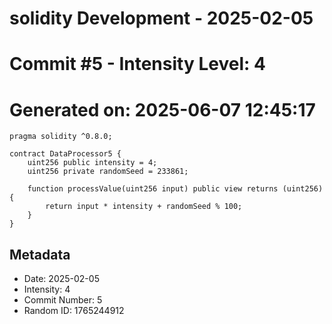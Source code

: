 ﻿# solidity Development - 2025-02-05
# Commit #5 - Intensity Level: 4
# Generated on: 2025-06-07 12:45:17
```solidity
pragma solidity ^0.8.0;

contract DataProcessor5 {
    uint256 public intensity = 4;
    uint256 private randomSeed = 233861;

    function processValue(uint256 input) public view returns (uint256) {
        return input * intensity + randomSeed % 100;
    }
}
```
## Metadata
- Date: 2025-02-05
- Intensity: 4
- Commit Number: 5
- Random ID: 1765244912
